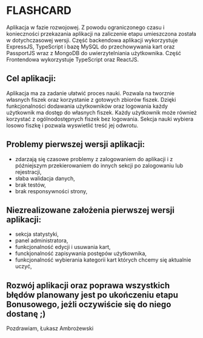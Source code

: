 # FLASHCARD

Aplikacja w fazie rozwojowej. Z powodu ograniczonego czasu i konieczności przekazania aplikacji na zaliczenie etapu umieszczona została w dotychczasowej wersji. Część backendowa aplikacji wykorzystuje ExpressJS, TypeScript i bazę MySQL do przechowywania kart oraz PassportJS wraz z MongoDB do uwierzytelniania użytkownika. Część Frontendowa wykorzystuje TypeScript oraz ReactJS. 

## Cel aplikacji:

Aplikacja ma za zadanie ułatwić proces nauki. Pozwala na tworznie własnych fiszek oraz korzystanie z gotowych zbiorów fiszek. Dzięki funkcjonalności dodawania użytkowników oraz logowania każdy użytkownik ma dostęp do własnych fiszek. Każdy użytkownik może również korzystać z ogólnodostępnych fiszek bez logowania. Sekcja nauki wybiera losowo fiszkę i pozwala wyswietlić treść jej odwrotu. 

## Problemy pierwszej wersji aplikacji:

- zdarzają się czasowe problemy z zalogowaniem do aplikacji i z późniejszym przekierowaniem do innych sekcji po zalogowaniu lub rejestracji,
- słaba walidacja danych,
- brak testów,
- brak responsywności strony,

## Niezrealizowane założenia pierwszej wersji aplikacji:

- sekcja statystyki, 
- panel administratora, 
- funkcjonalność edycji i usuwania kart, 
- funckjonalność zapisywania postępów użytkownika,
- funkcjonalność wybierania kategorii kart których chcemy się aktualnie uczyć,  

## Rozwój aplikacji oraz poprawa wszystkich błędów planowany jest po ukończeniu etapu Bonusowego, jeżli oczywiście się do niego dostanę ;) 

Pozdrawiam,
Łukasz Ambrożewski

